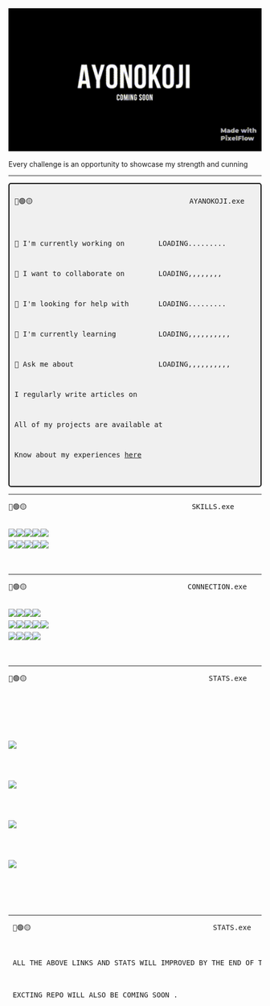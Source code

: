 

<img src="https://github.com/ayonokoji069/ayonokoji069/raw/main/1000000681%20(1).gif" alt="Animated GIF" width="1000">

Every challenge is an opportunity to showcase my strength and cunning
__________________________________________________________________________________________

<div style="border: 2px solid #000; padding: 10px; max-width: 600px; background-color: #f0f0f0; border-radius: 5px; text-align: left;">
<pre>
🔴🟢🟡                                     AYANOKOJI.exe                                         
<br>




<p style="text-align: left;">🔭 I'm currently working on        LOADING.........</p>
<p style="text-align: left;">👯 I want to collaborate on        LOADING,,,,,,,,       </p>
<p style="text-align: left;">🙏 I'm looking for help with       LOADING.........</p>
<p style="text-align: left;">🌱 I'm currently learning          LOADING,,,,,,,,,,</p>
<p style="text-align: left;">💬 Ask me about                    LOADING,,,,,,,,,,</p>
<p style="text-align: left;">I regularly write articles on <a href="LOADING........."></a></p>
<p style="text-align: left;">All of my projects are available at <a href="LOADING........."></a></p>
<p style="text-align: left;">Know about my experiences <a href="LOADING.........">here</a></p>
</pre>
</div>

 
__________________________________________________________________________________________


<pre>
🔴🟢🟡                                       SKILLS.exe                                        
<p>
<img src="https://img.shields.io/badge/java-%23ED8B00.svg?style=for-the-badge&logo=java&logoColor=white" style="margin-bottom: 4px;" height="30px"><img src="https://img.shields.io/badge/c-%2300599C.svg?style=for-the-badge&logo=c&logoColor=white" style="margin-bottom: 4px;" height="30px"><img src="https://img.shields.io/badge/c++-%2300599C.svg?style=for-the-badge&logo=c%2B%2B&logoColor=white" style="margin-bottom: 4px;" height="30px"><img src="https://img.shields.io/badge/c%23-%23239120.svg?style=for-the-badge&logo=c-sharp&logoColor=white" style="margin-bottom: 4px;" height="30px"><img src="https://img.shields.io/badge/python-3670A0?style=for-the-badge&logo=python&logoColor=ffdd54" style="margin-bottom: 4px;" height="30px">
<img src="https://img.shields.io/badge/react_native-%2320232a.svg?style=for-the-badge&logo=react&logoColor=%2361DAFB" style="margin-bottom: 4px;" height="30px"><img src="https://img.shields.io/badge/html5-%23E34F26.svg?style=for-the-badge&logo=html5&logoColor=white" style="margin-bottom: 4px;" height="30px"><img src="https://img.shields.io/badge/css3-%231572B6.svg?style=for-the-badge&logo=css3&logoColor=white" style="margin-bottom: 4px;" height="30px"><img src="https://img.shields.io/badge/react-%2320232a.svg?style=for-the-badge&logo=react&logoColor=%2361DAFB" style="margin-bottom: 4px;" height="30px"><img src="https://img.shields.io/badge/Linux-FCC624?style=for-the-badge&logo=linux&logoColor=black" style="margin-bottom: 4px;" height="30px">
</p>
</pre>
__________________________________________________________________________________________
<pre>🔴🟢🟡                                      CONNECTION.exe                                    
<p>
<a href=""><img src="https://img.shields.io/badge/linkedin-%230077B5.svg?style=for-the-badge&logo=linkedin&logoColor=white" style="margin-bottom: 4px;" height="30px" target="_blank"></a><a href=""><img src="https://img.shields.io/badge/Twitter-%231DA1F2.svg?style=for-the-badge&logo=Twitter&logoColor=white" style="margin-bottom: 4px;" height="30px" target="_blank"></a><a href="https://github-profile-page-creator.netlify.app/"><img src="https://img.shields.io/badge/Discord-%237289DA.svg?style=for-the-badge&logo=discord&logoColor=white" style="margin-bottom: 4px;" height="30px" target="_blank"></a><a href="https://github-profile-page-creator.netlify.app/"><img src="https://img.shields.io/badge/-Stackoverflow-FE7A16?style=for-the-badge&logo=stack-overflow&logoColor=white" style="margin-bottom: 4px;" height="30px" target="_blank"></a>
<a href="https://github-profile-page-creator.netlify.app/"><img src="https://img.shields.io/badge/Facebook-%231877F2.svg?style=for-the-badge&logo=Facebook&logoColor=white" style="margin-bottom: 4px;" height="30px" target="_blank"></a><a href="https://github-profile-page-creator.netlify.app/"><img src="https://img.shields.io/badge/Instagram-%23E4405F.svg?style=for-the-badge&logo=Instagram&logoColor=white" style="margin-bottom: 4px;" height="30px" target="_blank"></a><a href="https://github-profile-page-creator.netlify.app/"><img src="https://img.shields.io/badge/YouTube-%23FF0000.svg?style=for-the-badge&logo=YouTube&logoColor=white" style="margin-bottom: 4px;" height="30px" target="_blank"></a><a href="https://github-profile-page-creator.netlify.app/"><img src="https://img.shields.io/badge/Dribbble-EA4C89?style=for-the-badge&logo=dribbble&logoColor=white" style="margin-bottom: 4px;" height="30px" target="_blank"></a><a href="https://github-profile-page-creator.netlify.app/"><img src="https://img.shields.io/badge/Behance-1769ff?style=for-the-badge&logo=behance&logoColor=white" style="margin-bottom: 4px;" height="30px" target="_blank"></a>
<a href="https://github-profile-page-creator.netlify.app/"><img src="https://img.shields.io/badge/-Hackerrank-2EC866?style=for-the-badge&logo=HackerRank&logoColor=white" style="margin-bottom: 4px;" height="30px" target="_blank"></a><a href="https://github-profile-page-creator.netlify.app/"><img src="https://img.shields.io/badge/LeetCode-000000?style=for-the-badge&logo=LeetCode&logoColor=#d16c06" style="margin-bottom: 4px;" height="30px" target="_blank"></a><a href="https://github-profile-page-creator.netlify.app/"><img src="https://img.shields.io/badge/CodeChef-%23964B00.svg?style=for-the-badge&logo=CodeChef&logoColor=white" style="margin-bottom: 4px;" height="30px" target="_blank"></a><a href="https://github-profile-page-creator.netlify.app/"><img src="https://img.shields.io/badge/Codeforces-445f9d?style=for-the-badge&logo=Codeforces&logoColor=white" style="margin-bottom: 4px;" height="30px" target="_blank"></a>
</p>
</pre>

__________________________________________________________________________________________
<pre>🔴🟢🟡                                           STATS.exe                                       

 
 <br>
 
  
<p><img src="https://github-profile-trophy.vercel.app/?username=ayonokoji069">
</p>
  
<p><img src="https://github-readme-stats.vercel.app/api?username=ayonokoji069&show_icons=true"><p>

<p><img src="https://github-readme-stats.vercel.app/api/top-langs/?username=ayonokoji069&layout=compact"><p>

<p><img src="https://github-readme-streak-stats.herokuapp.com/?user=ayonokoji069"><p>


</pre>  
__________________________________________________________________________________________
<pre>
 🔴🟢🟡                                           STATS.exe                                             —⠀❐ x
 <br>
 
 ALL THE ABOVE LINKS AND STATS WILL IMPROVED BY THE END OF THE 2027 .


 
 EXCTING REPO WILL ALSO BE COMING SOON .
 
</pre>
